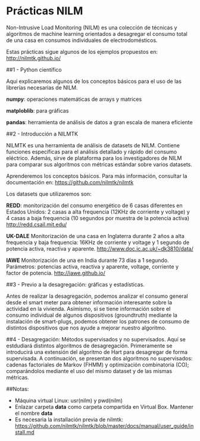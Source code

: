 # Prácticas NILM

Non-Intrusive Load Monitoring (NILM) es una colección de técnicas y algoritmos de machine learning orientados a desagregar el consumo total de una casa en consumos individuales de electrodomésticos. 

Estas prácticas sigue algunos de los ejemplos propuestos en: http://nilmtk.github.io/


##1 - Python científico 

Aquí explicaremos algunos de los conceptos básicos para el uso de las librerías necesarias de NILM. 


**numpy**: operaciones matemáticas de arrays y matrices 


**matploblib**: para gráficas 


**pandas**: herramienta de análisis de datos a gran escala de manera eficiente

##2 - Introducción a NILMTK

NILMTK es una herramienta de análisis de datasets de NILM. Contiene funciones específicas para el análisis detallado y rápido del consumo eléctrico. Además, sirve de plataforma para los investigadores de NILM para comparar sus algoritmos con métricas estándar sobre varios datasets. 

Aprenderemos los conceptos básicos. Para más información, consultar la documentación en: 
https://github.com/nilmtk/nilmtk

Los datasets que utilizaremos son: 

**REDD**: monitorización del consumo energético de 6 casas diferentes en Estados Unidos: 2 casas a alta frequencia (12KHz de corriente y voltage) y 4 casas a baja frequencia (10 segundos por muestra de la potencia activa)
http://redd.csail.mit.edu/

**UK-DALE** Monitorización de una casa en Inglaterra durante 2 años a alta frequencia y baja frequencia: 16KHz de corriente y voltage y 1 segundo de potencia activa, reactiva y aparente. 
http://www.doc.ic.ac.uk/~dk3810/data/


**IAWE** Monitorización de una en India durante 73 días a 1 segundo. Parámetros: potencias activa, reactiva y aparente, voltage, corriente y factor de potencia. 
http://iawe.github.io/

##3 - Previo a la desagregación: gráficas y estadísticas. 

Antes de realizar la desagregación, podemos analizar el consumo general desde el smart meter para obtener información interesante sobre la actividad en la vivienda. Asímismo, si se tiene información sobre el consumo individual de algunos dispositivos (groundtruth) mediante la instalación de smart-plugs, podemos obtener los patrones de consumo de distintos dispositivos que nos ayude a mejorar nuestro algoritmo. 

##4 - Desagregación: Métodos supervisados y no supervisados. 
 Aquí se estdudiará distintos algoritmos de desagregación. Primeramente se introducirá una extensión del algoritmo de Hart para desagregar de forma supervisada. A continuación, se presentan dos algoritmos no supervisados: cadenas factoriales de Markov (FHMM) y optimización combinatoria (CO); comparándolos mediante el uso del mismo dataset y de las mismas métricas. 

##Notas: 
- Máquina virtual Linux: usr(nilm) y pwd(nilm)
- Enlazar carpeta **data** como carpeta compartida en Virtual Box. Mantener el nombre **data**
- Es necesaria la installación previa de nilmtk: https://github.com/nilmtk/nilmtk/blob/master/docs/manual/user_guide/install.md

